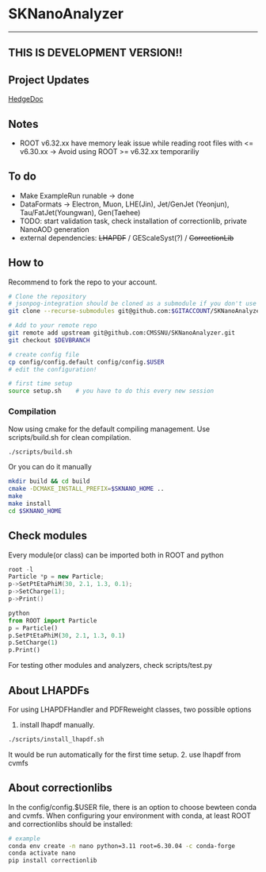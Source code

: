 # SKNanoAnalyzer
---

## THIS IS DEVELOPMENT VERSION!!

## Project Updates
[HedgeDoc](https://demo.hedgedoc.org/VrWRIlceTjO9SPOVLKUNVA?view)

## Notes
- ROOT v6.32.xx have memory leak issue while reading root files with <= v6.30.xx -> Avoid using ROOT >= v6.32.xx temporariliy

## To do
- Make ExampleRun runable -> done
- DataFormats -> Electron, Muon, LHE(Jin), Jet/GenJet (Yeonjun), Tau/FatJet(Youngwan), Gen(Taehee)
- TODO: start validation task, check installation of correctionlib, private NanoAOD generation
- external dependencies: ~~LHAPDF~~ / GEScaleSyst(?) / ~~CorrectionLib~~

## How to
Recommend to fork the repo to your account.
```bash
# Clone the repository
# jsonpog-integration should be cloned as a submodule if you don't use cvmfs
git clone --recurse-submodules git@github.com:$GITACCOUNT/SKNanoAnalyzer.git

# Add to your remote repo
git remote add upstream git@github.com:CMSSNU/SKNanoAnalyzer.git
git checkout $DEVBRANCH

# create config file
cp config/config.default config/config.$USER
# edit the configuration!

# first time setup
source setup.sh    # you have to do this every new session
```

### Compilation
Now using cmake for the default compiling management.
Use scripts/build.sh for clean compilation.
```bash
./scripts/build.sh
```

Or you can do it manually
```bash
mkdir build && cd build
cmake -DCMAKE_INSTALL_PREFIX=$SKNANO_HOME ..
make
make install
cd $SKNANO_HOME
```

## Check modules
Every module(or class) can be imported both in ROOT and python
```cpp
root -l
Particle *p = new Particle;
p->SetPtEtaPhiM(30, 2.1, 1.3, 0.1);
p->SetCharge(1);
p->Print()
```

```python
python
from ROOT import Particle
p = Particle()
p.SetPtEtaPhiM(30, 2.1, 1.3, 0.1)
p.SetCharge(1)
p.Print()
```

For testing other modules and analyzers, check scripts/test.py

## About LHAPDFs
For using LHAPDFHandler and PDFReweight classes, two possible options
1. install lhapdf manually.
```bash
./scripts/install_lhapdf.sh
```
It would be run automatically for the first time setup.
2. use lhapdf from cvmfs

## About correctionlibs
In the config/config.$USER file, there is an option to choose bewteen conda and cvmfs. When configuring your environment with conda, at least ROOT and correctionlibs should be installed:
```bash
# example
conda env create -n nano python=3.11 root=6.30.04 -c conda-forge
conda activate nano
pip install correctionlib
```

